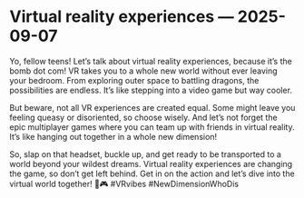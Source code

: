 # Virtual reality experiences — 2025-09-07

Yo, fellow teens! Let’s talk about virtual reality experiences, because it’s the bomb dot com! VR takes you to a whole new world without ever leaving your bedroom. From exploring outer space to battling dragons, the possibilities are endless. It’s like stepping into a video game but way cooler. 

But beware, not all VR experiences are created equal. Some might leave you feeling queasy or disoriented, so choose wisely. And let’s not forget the epic multiplayer games where you can team up with friends in virtual reality. It’s like hanging out together in a whole new dimension!

So, slap on that headset, buckle up, and get ready to be transported to a world beyond your wildest dreams. Virtual reality experiences are changing the game, so don’t get left behind. Get in on the action and let’s dive into the virtual world together! 🚀🎮 #VRvibes #NewDimensionWhoDis